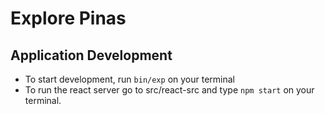 # Explore Pinas

## Application Development

*   To start development, run `bin/exp` on your terminal
*   To run the react server go to src/react-src and type `npm start` on your terminal.
